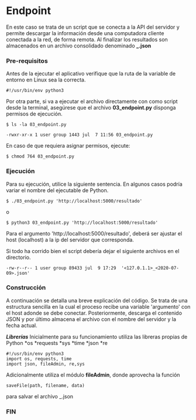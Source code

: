 # Endpoint

En este caso se trata de un script que se conecta a la API del servidor y permite descargar la información desde una computadora cliente conectada a la red, de forma remota.
Al finalizar los resultados son almacenados en un archivo consolidado denominado **<IP de servidor>_<AAAA-MM-DD>.json**

### Pre-requisitos

Antes de la ejecutar el aplicativo verifique que la ruta de la variable de entorno en Linux sea la correcta.

```#!/usr/bin/env python3```

Por otra parte, si va a ejecutar el archivo directamente con como script desde la terminal, asegúrese que el archivo **03_endpoint.py** disponga permisos de ejecución.

```
$ ls -la 03_endpoint.py

-rwxr-xr-x 1 user group 1443 jul  7 11:56 03_endpoint.py
```
En caso de que requiera asignar permisos, ejecute:

```$ chmod 764 03_endpoint.py```

### Ejecución

Para su ejecución, utilice la siguiente sentencia. En algunos casos podría variar el nombre del ejecutable de Python.

```$ ./03_endpoint.py 'http://localhost:5000/resultado' ```

o

```$ python3 03_endpoint.py 'http://localhost:5000/resultado'```

Para el argumento 'http://localhost:5000/resultado', deberá ser ajustar el host (localhost) a la ip del servidor que corresponda.

Si todo ha corrido bien el script debería dejar el siguiente archivos en el directorio.
```
-rw-r--r-- 1 user group 89433 jul  9 17:29  '<127.0.1.1>_<2020-07-09>.json'
```

### Construcción

A continuación se detalla una breve explicación del código. 
Se trata de una estructura sencilla en la cual el proceso recibe una variable 'argumento' con el host adonde se debe conectar. Posteriormente, descarga el contenido JSON y por último almacena el archivo con el nombre del servidor y la fecha actual.

***Librerías***
Inicialmente para su funcionamiento utiliza las libreras propias de Python
*os
*requests
*sys
*time
*json
*re

```
#!/usr/bin/env python3
import os, requests, time
import json, fileAdmin, re,sys
```

Adicionalmente utiliza el módulo **fileAdmin**, donde aprovecha la función

```saveFile(path, filename, data)```

para salvar el archivo <IP>_<YYYY-MM-DD>.json


### FIN
